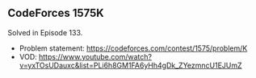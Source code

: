 ## CodeForces 1575K

Solved in Episode 133.

- Problem statement: https://codeforces.com/contest/1575/problem/K
- VOD: https://www.youtube.com/watch?v=yxTOsUDauxc&list=PLi6h8GM1FA6yHh4gDk_ZYezmncU1EJUmZ
